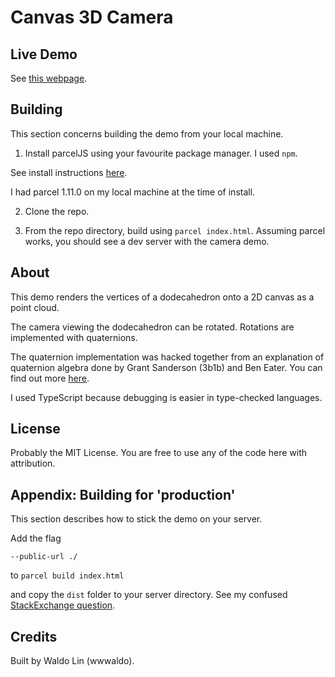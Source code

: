 # Canvas 3D Camera

## Live Demo

See [this webpage](http://rylin.cc/camera).

## Building

This section concerns building the demo from your local machine.

1. Install parcelJS using your favourite package manager. I used `npm`.

See install instructions [here](https://parceljs.org/).

I had parcel 1.11.0 on my local machine at the time of install.

2. Clone the repo.

3. From the repo directory, build using `parcel index.html`. Assuming parcel works, you should see a dev server with the camera demo.

## About

This demo renders the vertices of a dodecahedron onto a 2D canvas as a point cloud.

The camera viewing the dodecahedron can be rotated. Rotations are implemented with quaternions.

The quaternion implementation was hacked together from an explanation of quaternion algebra done by Grant Sanderson (3b1b) and Ben Eater. You can find out more [here](https://eater.net/quaternions).

I used TypeScript because debugging is easier in type-checked languages.

## License

Probably the MIT License. You are free to use any of the code here with attribution.

## Appendix: Building for 'production'

This section describes how to stick the demo on your server.

Add the flag

`--public-url ./`

to `parcel build index.html`

and copy the `dist` folder to your server directory. See my confused [StackExchange question](https://stackoverflow.com/questions/54048932/how-do-i-deploy-my-web-app-built-with-parceljs-on-my-ubuntu-18-10-server).

## Credits

Built by Waldo Lin (wwwaldo).
